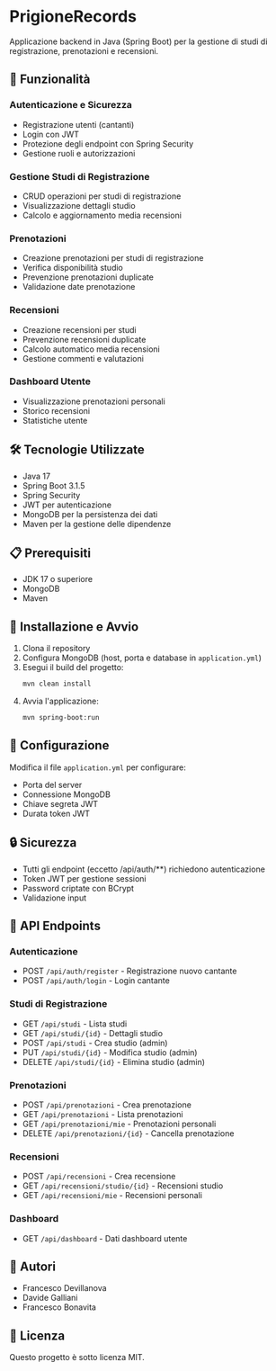# PrigioneRecords

Applicazione backend in Java (Spring Boot) per la gestione di studi di registrazione, prenotazioni e recensioni.

## 🎯 Funzionalità

### Autenticazione e Sicurezza
- Registrazione utenti (cantanti)
- Login con JWT
- Protezione degli endpoint con Spring Security
- Gestione ruoli e autorizzazioni

### Gestione Studi di Registrazione
- CRUD operazioni per studi di registrazione
- Visualizzazione dettagli studio
- Calcolo e aggiornamento media recensioni

### Prenotazioni
- Creazione prenotazioni per studi di registrazione
- Verifica disponibilità studio
- Prevenzione prenotazioni duplicate
- Validazione date prenotazione

### Recensioni
- Creazione recensioni per studi
- Prevenzione recensioni duplicate
- Calcolo automatico media recensioni
- Gestione commenti e valutazioni

### Dashboard Utente
- Visualizzazione prenotazioni personali
- Storico recensioni
- Statistiche utente

## 🛠️ Tecnologie Utilizzate

- Java 17
- Spring Boot 3.1.5
- Spring Security
- JWT per autenticazione
- MongoDB per la persistenza dei dati
- Maven per la gestione delle dipendenze

## 📋 Prerequisiti

- JDK 17 o superiore
- MongoDB
- Maven

## 🚀 Installazione e Avvio

1. Clona il repository
2. Configura MongoDB (host, porta e database in `application.yml`)
3. Esegui il build del progetto:
   ```bash
   mvn clean install
   ```
4. Avvia l'applicazione:
   ```bash
   mvn spring-boot:run
   ```

## 🔑 Configurazione

Modifica il file `application.yml` per configurare:
- Porta del server
- Connessione MongoDB
- Chiave segreta JWT
- Durata token JWT

## 🔒 Sicurezza

- Tutti gli endpoint (eccetto /api/auth/**) richiedono autenticazione
- Token JWT per gestione sessioni
- Password criptate con BCrypt
- Validazione input

## 📝 API Endpoints

### Autenticazione
- POST `/api/auth/register` - Registrazione nuovo cantante
- POST `/api/auth/login` - Login cantante

### Studi di Registrazione
- GET `/api/studi` - Lista studi
- GET `/api/studi/{id}` - Dettagli studio
- POST `/api/studi` - Crea studio (admin)
- PUT `/api/studi/{id}` - Modifica studio (admin)
- DELETE `/api/studi/{id}` - Elimina studio (admin)

### Prenotazioni
- POST `/api/prenotazioni` - Crea prenotazione
- GET `/api/prenotazioni` - Lista prenotazioni
- GET `/api/prenotazioni/mie` - Prenotazioni personali
- DELETE `/api/prenotazioni/{id}` - Cancella prenotazione

### Recensioni
- POST `/api/recensioni` - Crea recensione
- GET `/api/recensioni/studio/{id}` - Recensioni studio
- GET `/api/recensioni/mie` - Recensioni personali

### Dashboard
- GET `/api/dashboard` - Dati dashboard utente

## 👥 Autori

- Francesco Devillanova
- Davide Galliani
- Francesco Bonavita

## 📄 Licenza

Questo progetto è sotto licenza MIT.